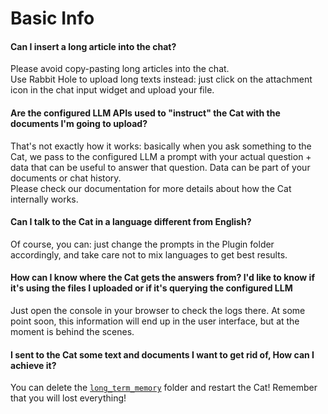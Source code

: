 # Basic Info

#### Can I insert a long article into the chat?

Please avoid copy-pasting long articles into the chat.  
Use Rabbit Hole to upload long texts instead: just click on the attachment icon in the chat input widget and upload your file.

#### Are the configured LLM APIs used to "instruct" the Cat with the documents I'm going to upload?

That's not exactly how it works: basically when you ask something to the Cat, we pass to the configured LLM a prompt with your actual question + data that can be useful to answer that question. Data can be part of your documents or chat history.  
Please check our documentation for more details about how the Cat internally works.

#### Can I talk to the Cat in a language different from English?

Of course, you can: just change the prompts in the Plugin folder accordingly, and take care not to mix languages to get best results.

#### How can I know where the Cat gets the answers from? I'd like to know if it's using the files I uploaded or if it's querying the configured LLM

Just open the console in your browser to check the logs there. At some point soon, this information will end up in the user interface, but at the moment is behind the scenes.

#### I sent to the Cat some text and documents I want to get rid of, How can I achieve it?  

You can delete the [`long_term_memory`](../framework/cat-components/memory/long_term_memory.md) folder and restart the Cat! Remember that you will lost everything!
